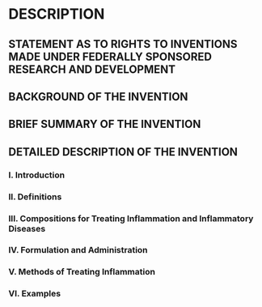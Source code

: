 # DESCRIPTION

## STATEMENT AS TO RIGHTS TO INVENTIONS MADE UNDER FEDERALLY SPONSORED RESEARCH AND DEVELOPMENT

## BACKGROUND OF THE INVENTION

## BRIEF SUMMARY OF THE INVENTION

## DETAILED DESCRIPTION OF THE INVENTION

### I. Introduction

### II. Definitions

### III. Compositions for Treating Inflammation and Inflammatory Diseases

### IV. Formulation and Administration

### V. Methods of Treating Inflammation

### VI. Examples

